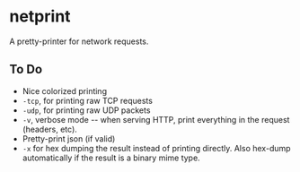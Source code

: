 # netprint

A pretty-printer for network requests.

## To Do

* Nice colorized printing
* `-tcp`, for printing raw TCP requests
* `-udp`, for printing raw UDP packets
* `-v`, verbose mode -- when serving HTTP, print everything in the request (headers, etc).
* Pretty-print json (if valid)
* `-x` for hex dumping the result instead of printing directly. Also hex-dump automatically if the result is a
  binary mime type.
